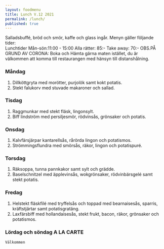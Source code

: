 ```yaml
---
layout: foodmenu
title: Lunch V.12 2021
permalink: /lunch/
published: true
---
```

Salladsbuffé, bröd och smör, kaffe och glass ingår.
Menyn gäller följande tider:  
Lunchtider  Mån-sön:11:00 - 15:00
Alla rätter: 85:- Take away: 70:-
OBS.PÅ GRUND AV CORONA: Boka och Hämta gärna maten istället, du är välkommen att komma till restaurangen med hänsyn till distanshålning.
                                
### Måndag
1. Dillköttgryta med morötter, purjolök samt kokt potatis.
2. Stekt falukorv med stuvade makaroner och sallad.

### Tisdag
1. Raggmunkar med stekt fläsk, lingonsylt.
2. Biff lindström med persiljesmör, rödvinsås, grönsaker och potatis.

### Onsdag
1. Kalvfärsjärpar kantarellsås, rårörda lingon och potatismos.
2. Strömmingsflundra med smörsås, räkor, lingon och potatispuré.

### Torsdag
1. Räksoppa, tunna pannkakor samt sylt och grädde. 
2. Baselschnitzel med äpplevinsås, wokgrönsaker, rödvinbärsgelé samt stekt potatis.

### Fredag  
1. Helstekt fläskfilé med tryffelsås och toppad med bearnaisesås, sparris, kräftstjärtar samt potatisgratäng.
2. Laxfärsbiff med hollandaisesås, stekt frukt, bacon, räkor, grönsaker och potatismos.


### Lördag och söndag   A LA CARTE

    Välkommen
    
       
    

   
    
   
     
